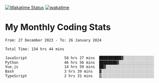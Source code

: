 [![Wakatime Status](https://github.com/noopurphalak/noopurphalak/workflows/wakatime-status-update/badge.svg)](https://github.com/noopurphalak/noopurphalak/actions/workflows/main.yml)
[![wakatime](https://wakatime.com/badge/user/80ace140-ef40-4fdd-b8ed-f3be3d2e1aea.svg)](https://wakatime.com/@80ace140-ef40-4fdd-b8ed-f3be3d2e1aea)

# My Monthly Coding Stats

<!--START_SECTION:waka-->

```txt
From: 27 December 2023 - To: 26 January 2024

Total Time: 134 hrs 44 mins

JavaScript                 58 hrs 27 mins  ██████████▓░░░░░░░░░░░░░░   42.95 %
Python                     46 hrs 56 mins  ████████▓░░░░░░░░░░░░░░░░   34.50 %
Vue.js                     14 hrs 59 mins  ██▓░░░░░░░░░░░░░░░░░░░░░░   11.01 %
Bash                       3 hrs 39 mins   ▓░░░░░░░░░░░░░░░░░░░░░░░░   02.69 %
TypeScript                 2 hrs 31 mins   ▒░░░░░░░░░░░░░░░░░░░░░░░░   01.86 %
```

<!--END_SECTION:waka-->
